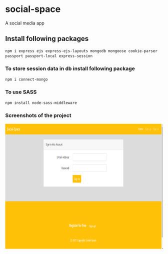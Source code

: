 # social-space
A social media app 

## Install following packages

```
npm i express ejs express-ejs-layouts mongodb mongoose cookie-parser passport passport-local express-session 
```

### To store session data in db install following package
```
npm i connect-mongo
```

### To use SASS 

```
npm install node-sass-middleware
```
### Screenshots of the project

<img src="/readmd-images/img1.png" height="400px">
